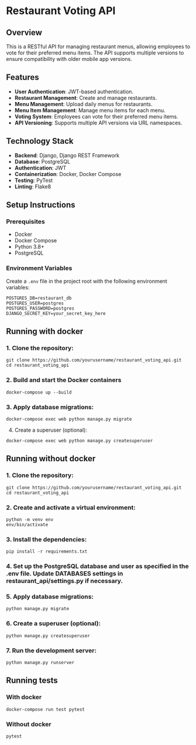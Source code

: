 # Restaurant Voting API

## Overview

This is a RESTful API for managing restaurant menus, allowing employees to vote for their preferred menu items. The API supports multiple versions to ensure compatibility with older mobile app versions.

## Features

- **User Authentication**: JWT-based authentication.
- **Restaurant Management**: Create and manage restaurants.
- **Menu Management**: Upload daily menus for restaurants.
- **Menu Item Management**: Manage menu items for each menu.
- **Voting System**: Employees can vote for their preferred menu items.
- **API Versioning**: Supports multiple API versions via URL namespaces.

## Technology Stack

- **Backend**: Django, Django REST Framework
- **Database**: PostgreSQL
- **Authentication**: JWT
- **Containerization**: Docker, Docker Compose
- **Testing**: PyTest
- **Linting**: Flake8

## Setup Instructions

### Prerequisites

- Docker
- Docker Compose
- Python 3.8+
- PostgreSQL

### Environment Variables

Create a `.env` file in the project root with the following environment variables:

```env
POSTGRES_DB=restaurant_db
POSTGRES_USER=postgres
POSTGRES_PASSWORD=postgres
DJANGO_SECRET_KEY=your_secret_key_here
```

## Running with docker

### 1. Clone the repository:
```
git clone https://github.com/yourusername/restaurant_voting_api.git
cd restaurant_voting_api
```
### 2. Build and start the Docker containers
```
docker-compose up --build
```
### 3. Apply database migrations:
```
docker-compose exec web python manage.py migrate
```
4. Create a superuser (optional):
```
docker-compose exec web python manage.py createsuperuser
```

## Running without docker

### 1. Clone the repository:
```
git clone https://github.com/yourusername/restaurant_voting_api.git
cd restaurant_voting_api
```
### 2. Create and activate a virtual environment:
```
python -m venv env
env/bin/activate
```
### 3. Install the dependencies:
```
pip install -r requirements.txt
```
### 4. Set up the PostgreSQL database and user as specified in the .env file. Update DATABASES settings in restaurant_api/settings.py if necessary.

### 5. Apply database migrations:
```
python manage.py migrate
```
### 6. Create a superuser (optional):
```
python manage.py createsuperuser
```
### 7. Run the development server:
```
python manage.py runserver
```

## Running tests

### With docker
```
docker-compose run test pytest
```

### Without docker
```
pytest
```
